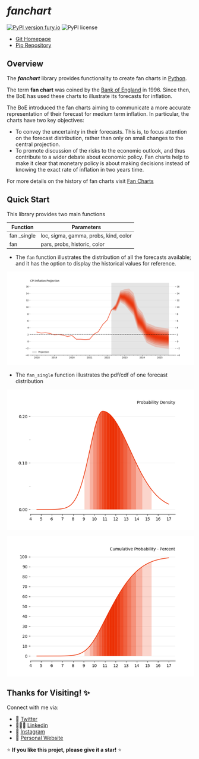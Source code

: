 # *fanchart* 


[![PyPI version fury.io](https://badge.fury.io/py/fanchart.svg)](https://pypi.python.org/pypi/fanchart/)
![PyPI license](https://img.shields.io/pypi/l/fanchart.svg)

- [Git Homepage](https://github.com/quantgirluk/fanchart)
- [Pip Repository](https://pypi.org/project/fanchart/)

## Overview

The **_fanchart_** library provides functionality to create fan charts in [Python](https://www.python.org/).


The term **fan chart** was coined by the [Bank of England](https://www.bankofengland.co.uk/) in 1996. Since then, the  BoE 
has used these charts to illustrate its forecasts for inflation.

The BoE introduced the fan charts aiming to communicate a more accurate representation of their forecast for medium term inflation. In particular, the charts have two key objectives:

- To convey the uncertainty in their forecasts. This is, to focus attention on  the forecast distribution, rather than only on small changes to the central projection.
- To promote discussion of the risks to the economic outlook, and thus contribute to a wider debate about economic policy. Fan charts help to make it clear that monetary policy is about making decisions instead of knowing the exact rate of inflation in two years time.

For more details on the history of fan charts visit [Fan Charts](https://quantgirl.blog/fan-charts/)

## Quick Start
This library provides two main functions

| Function    | Parameters                            |
|-------------|---------------------------------------|
| fan _single | loc, sigma, gamma, probs, kind, color |
| fan         | pars, probs, historic, color          |



- The `fan` function illustrates the distribution of all the forecasts available; and it has the option to display the historical values for reference.

![](https://raw.githubusercontent.com/quantgirluk/fanchart/master/images/fan_light.png)


- The `fan_single` function illustrates the pdf/cdf of one forecast distribution

![](https://raw.githubusercontent.com/quantgirluk/fanchart/master/images/single_light.png)

![](https://raw.githubusercontent.com/quantgirluk/fanchart/master/images/single_light_cdf.png)

## Thanks for Visiting! ✨

Connect with me via:

- 🦜 [Twitter](https://twitter.com/Quant_Girl)
- 👩🏽‍💼 [Linkedin](https://www.linkedin.com/in/dialidsantiago/)
- 📸 [Instagram](https://www.instagram.com/quant_girl/)
- 👾 [Personal Website](https://quantgirl.blog)


⭐️ **If you like this projet, please give it a star!** ⭐️
